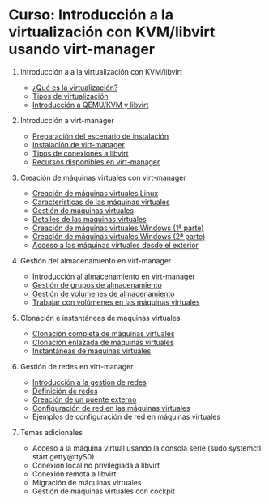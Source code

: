 # Curso: Introducción a la virtualización con KVM/libvirt usando virt-manager

1. Introducción a a la virtualización con KVM/libvirt
    * [¿Qué es la virtualización?](contenidos/unidad01/clase1.md)
	* [Tipos de virtualización](contenidos/unidad01/clase2.md)
	* [Introducción a QEMU/KVM y libvirt](contenidos/unidad01/clase3.md)

2. Introducción a virt-manager
    * [Preparación del escenario de instalación](contenidos/unidad02/clase1.md)
    * [Instalación de virt-manager](contenidos/unidad02/clase2.md)
    * [Tipos de conexiones a libvirt](contenidos/unidad02/clase3.md)
    * [Recursos disponibles en virt-manager](contenidos/unidad02/clase4.md)

3. Creación de máquinas virtuales con virt-manager
    * [Creación de máquinas virtuales Linux](contenidos/unidad03/clase1.md)
    * [Características de las máquinas virtuales](contenidos/unidad03/clase2.md)
    * [Gestión de máquinas virtuales](contenidos/unidad03/clase3.md)
    * [Detalles de las máquinas virtuales](contenidos/unidad03/clase4.md)
    * [Creación de máquinas virtuales Windows (1ª parte)](contenidos/unidad03/clase5.md)
    * [Creación de máquinas virtuales Windows (2ª parte)](contenidos/unidad03/clase6.md)
    * [Acceso a las máquinas virtuales desde el exterior](contenidos/unidad03/clase7.md)

4. Gestión del almacenamiento en virt-manager
    * [Introducción al almacenamiento en virt-manager](contenidos/unidad04/clase1.md)
    * [Gestión de grupos de almacenamiento](contenidos/unidad04/clase2.md)
    * [Gestión de volúmenes de almacenamiento](contenidos/unidad04/clase3.md)
    * [Trabajar con volúmenes en las máquinas virtuales](contenidos/unidad04/clase4.md)

5. Clonación e instantáneas de maquinas virtuales
    * [Clonación completa de máquinas virtuales](contenidos/unidad05/clase1.md)
    * [Clonación enlazada de máquinas virtuales](contenidos/unidad05/clase2.md)
    * [Instantáneas de máquinas virtuales](contenidos/unidad05/clase3.md)

6. Gestión de redes en virt-manager
    * [Introducción a la gestión de redes](contenidos/unidad06/clase1.md)
    * [Definición de redes](contenidos/unidad06/clase2.md)
    * [Creación de un puente externo](contenidos/unidad06/clase3.md)
    * [Configuración de red en las máquinas virtuales](contenidos/unidad06/clase4.md)
    * Ejemplos de configuración de red en máquinas virtuales

7. Temas adicionales
    * Acceso a la máquina virtual usando la consola serie (sudo systemctl start getty@ttyS0)
    * Conexión local no privilegiada a libvirt
    * Conexión remota a libvirt
    * Migración de máquinas virtuales
    * Gestión de máquinas virtuales con cockpit
